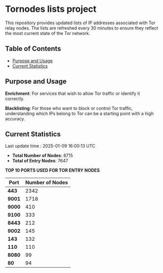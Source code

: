 # Tornodes lists project

This repository provides updated lists of IP addresses associated with Tor relay nodes. The lists are refreshed every 30 minutes to ensure they reflect the most current state of the Tor network.

## Table of Contents

- [Purpose and Usage](#purpose-and-usage)
- [Current Statistics](#current-statistics)


## Purpose and Usage

**Enrichment**: For services that wish to allow Tor traffic or identify it correctly.

**Blacklisting**: For those who want to block or control Tor traffic, understanding which IPs belong to Tor can be a starting point with a high accuracy.

## Current Statistics

Last update time : 2025-01-09 16:00:13 UTC

- **Total Number of Nodes**: 8715
- **Total of Entry Nodes**: 7647

**TOP 10 PORTS USED FOR TOR ENTRY NODES**

| **Port** | **Number of Nodes** |
|------|-----------------|
| **443**   | 2342  |
| **9001**   | 1718  |
| **9000**   | 410  |
| **9100**   | 333  |
| **8443**   | 212  |
| **9002**   | 145  |
| **143**   | 132  |
| **110**   | 110  |
| **8080**   | 99  |
| **80**   | 94  |

